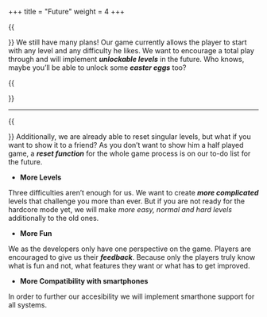 +++
title = "Future"
weight = 4
+++

{{<section title="So, what's next?">}}
We still have many plans! Our game currently allows the player to start with any level and any difficulty he likes. We want to encourage a total play through and will implement **_unlockable levels_** in the future. Who knows, maybe you’ll be able to unlock some **_easter eggs_** too?

{{</section>}}
***
{{<section title="More Features">}}
Additionally, we are already able to reset singular levels, but what if you want to show it to a friend? As you don’t want to show him a half played game, a **_reset function_** for the whole game process is on our to-do list for the future.

- **More Levels**

Three difficulties aren’t enough for us. We want to create **_more complicated_** levels that challenge you more than ever. But if you are not ready for the hardcore mode yet, we will make *more easy, normal and hard levels* additionally to the old ones.

- **More Fun**

We as the developers only have one perspective on the game. Players are encouraged to give us their **_feedback_**. Because only the players truly know what is fun and not, what features they want or what has to get improved.

- **More Compatibility with smartphones**

In order to further our accesibility we will implement smarthone support for all systems.